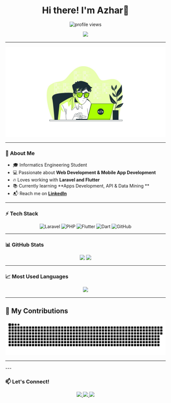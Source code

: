 <h1 align="center">Hi there! I'm Azhar👋</h1>

<p align="center">
  <img src="https://komarev.com/ghpvc/?username=azharmlnf&label=Profile+Views&color=blue&style=flat-square" alt="profile views" />
</p>

<p align="center">
  <img src="https://readme-typing-svg.herokuapp.com?font=Fira+Code&weight=500&size=22&duration=4000&pause=1000&color=35D5ED&center=true&vCenter=true&width=600&height=40&lines=Welcome+to+my+GitHub!;I'm+a+Tech+Enthusiast;Laravel+%7C+PHP+%7C+Flutter;I'm+a+Apps+Developer" />
</p>

---
<div align="center">
 <img src="main/banner.png" width="1000" />
</div>


---

### 🚀 **About Me**
- 🎓 Informatics Engineering Student  
- 💻 Passionate about **Web Development & Mobile App Development**  
- 🔥 Loves working with **Laravel and Flutter**  
- 📚 Currently learning **Apps Development, API & Data Mining **  
- 📬 Reach me on **[LinkedIn](https://www.linkedin.com/in/#/)**  

---

### ⚡ **Tech Stack**
<p align="center">
  <img src="https://skillicons.dev/icons?i=laravel" title="Laravel" />
  <img src="https://skillicons.dev/icons?i=php" title="PHP" />
  <img src="https://skillicons.dev/icons?i=flutter" title="Flutter" />
  <img src="https://skillicons.dev/icons?i=dart" title="Dart" />
  <img src="https://skillicons.dev/icons?i=github" title="GitHub" />
</p>


---

### 📊 **GitHub Stats**
<p align="center">
  <img width="47%" src="https://github-readme-stats.vercel.app/api?username=azharmlnf&show_icons=true&theme=tokyonight" />
  <img width="47%" src="https://streak-stats.demolab.com/?user=azharmlnf&theme=tokyonight" />
</p>

---

### 📈 **Most Used Languages**
<p align="center">
  <img src="https://github-readme-stats.vercel.app/api/top-langs/?username=azharmlnf&layout=compact&theme=tokyonight" />
</p>


---




## 🐍 My Contributions

<div align="center">
  <picture>
    <source media="(prefers-color-scheme: dark)" srcset="https://raw.githubusercontent.com/azharmlnf/azharmlnf/output/github-contribution-grid-snake-dark.svg" />
    <source media="(prefers-color-scheme: light)" srcset="https://raw.githubusercontent.com/azharmlnf/azharmlnf/output/github-contribution-grid-snake.svg" />
    <img alt="github-snake" src="https://raw.githubusercontent.com/azharmlnf/azharmlnf/output/github-contribution-grid-snake.svg" />
  </picture>
</div>


<hr>
---

### 📫 **Let's Connect!**
<p align="center">
  <a href="http://www.linkedin.com/in/azhar-maulana-ferdiansyah">
    <img src="https://img.shields.io/badge/LinkedIn-0077B5?style=for-the-badge&logo=linkedin&logoColor=white" />
  </a>
  <a href="mailto:azharmaulanadeveloper@gmail.com">
    <img src="https://img.shields.io/badge/Gmail-D14836?style=for-the-badge&logo=gmail&logoColor=white" />
  </a>
  <a href="https://github.com/azharmlnf">
    <img src="https://img.shields.io/badge/GitHub-181717?style=for-the-badge&logo=github&logoColor=white" />
  </a>
</p>
